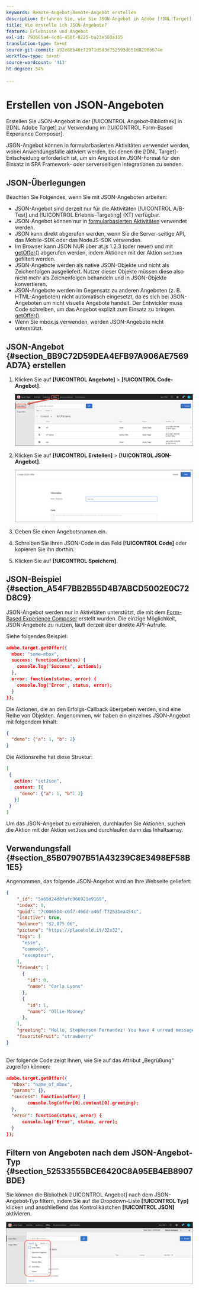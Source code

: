 ```yaml
---
keywords: Remote-Angebot;Remote-Angebot erstellen
description: Erfahren Sie, wie Sie JSON-Angebot in Adobe [!DNL Target] für die Verwendung im Form-Based Experience Composer erstellen. JSON-Angebot sind für SPA Frameworks oder serverseitige Integrationen nützlich.
title: Wie erstelle ich JSON-Angebote?
feature: Erlebnisse und Angebot
exl-id: 793665a4-4cd6-458f-8225-ba23e503a115
translation-type: tm+mt
source-git-commit: a92e88b46c72971d5d3c752593d651d8290b674e
workflow-type: tm+mt
source-wordcount: '413'
ht-degree: 54%

---
```


# Erstellen von JSON-Angeboten

Erstellen Sie JSON-Angebot in der [!UICONTROL Angebot-Bibliothek] in [!DNL Adobe Target] zur Verwendung im [!UICONTROL Form-Based Experience Composer].

JSON-Angebot können in formularbasierten Aktivitäten verwendet werden, wobei Anwendungsfälle aktiviert werden, bei denen die [!DNL Target]-Entscheidung erforderlich ist, um ein Angebot im JSON-Format für den Einsatz in SPA Framework- oder serverseitigen Integrationen zu senden.

## JSON-Überlegungen

Beachten Sie Folgendes, wenn Sie mit JSON-Angeboten arbeiten:

* JSON-Angebot sind derzeit nur für die Aktivitäten [!UICONTROL A/B-Test] und [!UICONTROL Erlebnis-Targeting] (XT) verfügbar.
* JSON-Angebot können nur in [formularbasierten Aktivitäten](/help/c-experiences/form-experience-composer.md) verwendet werden.
* JSON kann direkt abgerufen werden, wenn Sie die Server-seitige API, das Mobile-SDK oder das NodeJS-SDK verwenden.
* Im Browser kann JSON NUR über at.js 1.2.3 (oder neuer) und mit  [getOffer()](/help/c-implementing-target/c-implementing-target-for-client-side-web/adobe-target-getoffer.md) abgerufen werden, indem Aktionen mit der Aktion `setJson` gefiltert werden.
* JSON-Angebote werden als native JSON-Objekte und nicht als Zeichenfolgen ausgeliefert. Nutzer dieser Objekte müssen diese also nicht mehr als Zeichenfolgen behandeln und in JSON-Objekte konvertieren.
* JSON-Angebote werden im Gegensatz zu anderen Angeboten (z. B. HTML-Angeboten) nicht automatisch eingesetzt, da es sich bei JSON-Angeboten um nicht visuelle Angebote handelt. Der Entwickler muss Code schreiben, um das Angebot explizit zum Einsatz zu bringen.  [getOffer()](/help/c-implementing-target/c-implementing-target-for-client-side-web/adobe-target-getoffer.md).
* Wenn Sie mbox.js verwenden, werden JSON-Angebote nicht unterstützt.

## JSON-Angebot {#section_BB9C72D59DEA4EFB97A906AE7569AD7A} erstellen

1. Klicken Sie auf **[!UICONTROL Angebote]** > **[!UICONTROL Code-Angebot]**.

   ![Angebote > Registerkarte &quot;Code-Angebot&quot;](/help/c-experiences/c-manage-content/assets/code-offers-tab.png)

1. Klicken Sie auf **[!UICONTROL Erstellen]** > **[!UICONTROL JSON-Angebot]**.

   ![](assets/offer-json.png)

1. Geben Sie einen Angebotsnamen ein.
1. Schreiben Sie Ihren JSON-Code in das Feld **[!UICONTROL Code]** oder kopieren Sie ihn dorthin.
1. Klicken Sie auf **[!UICONTROL Speichern]**.

## JSON-Beispiel {#section_A54F7BB2B55D4B7ABCD5002E0C72D8C9}

JSON-Angebot werden nur in Aktivitäten unterstützt, die mit dem [Form-Based Experience Composer](/help/c-experiences/form-experience-composer.md) erstellt wurden. Die einzige Möglichkeit, JSON-Angebote zu nutzen, läuft derzeit über direkte API-Aufrufe.

Siehe folgendes Beispiel:

```json
adobe.target.getOffer({ 
  mbox: "some-mbox", 
  success: function(actions) { 
    console.log('Success', actions); 
  }, 
  error: function(status, error) { 
    console.log('Error', status, error); 
  } 
});
```

Die Aktionen, die an den Erfolgs-Callback übergeben werden, sind eine Reihe von Objekten. Angenommen, wir haben ein einzelnes JSON-Angebot mit folgendem Inhalt:

```json
{ 
  "demo": {"a": 1, "b": 2} 
}
```

Die Aktionsreihe hat diese Struktur:

```json
[ 
 { 
   action: "setJson", 
   content: [{ 
     "demo": {"a": 1, "b": 2} 
   }] 
 }  
]
```

Um das JSON-Angebot zu extrahieren, durchlaufen Sie Aktionen, suchen die Aktion mit der Aktion `setJson` und durchlaufen dann das Inhaltsarray.

## Verwendungsfall {#section_85B07907B51A43239C8E3498EF58B1E5}

Angenommen, das folgende JSON-Angebot wird an Ihre Webseite geliefert:

```json
{ 
    "_id": "5a65d24d8fafc966921e9169", 
    "index": 0, 
    "guid": "7c006504-c6f7-468d-a46f-f72531ea454c", 
    "isActive": true, 
    "balance": "$2,075.06", 
    "picture": "https://placehold.it/32x32", 
    "tags": [ 
      "esse", 
      "commodo", 
      "excepteur", 
    ], 
    "friends": [ 
      { 
        "id": 0, 
        "name": "Carla Lyons" 
      }, 
      { 
        "id": 1, 
        "name": "Ollie Mooney" 
      }, 
    ], 
    "greeting": "Hello, Stephenson Fernandez! You have 4 unread messages.", 
    "favoriteFruit": "strawberry" 
} 
  
```

Der folgende Code zeigt Ihnen, wie Sie auf das Attribut „Begrüßung“ zugreifen können:

```json
adobe.target.getOffer({   
  "mbox": "name_of_mbox", 
  "params": {}, 
  "success": function(offer) {           
        console.log(offer[0].content[0].greeting); 
  },   
  "error": function(status, error) {           
      console.log('Error', status, error); 
  } 
});
```

## Filtern von Angeboten nach dem JSON-Angebot-Typ {#section_52533555BCE6420C8A95EB4EB8907BDE}

Sie können die Bibliothek [!UICONTROL Angebot] nach dem JSON-Angebot-Typ filtern, indem Sie auf die Dropdown-Liste **[!UICONTROL Typ]** klicken und anschließend das Kontrollkästchen **[!UICONTROL JSON]** aktivieren.

![](assets/offer-json-filter.png)
